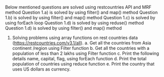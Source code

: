 
Below mentioned questions are solved using restcountries API and MRF method
Question 1.a) is solved by using filter() and map() method
Question 1.b) is solved by using filter() and map() method
Question 1.c) is solved by using forEach loop
Question 1.d) is solved by using reduse() method
Question 1.d) is solved by using filter() and map() method

1. Solving problems using array functions on rest countries data (https://restcountries.com/v3.1/all).
a. Get all the countries from Asia continent /region using Filter function
b. Get all the countries with a population of less than 2 lakhs using Filter function
c. Print the following details name, capital, flag, using forEach function
d. Print the total population of countries using reduce function
e. Print the country that uses US dollars as currency.
